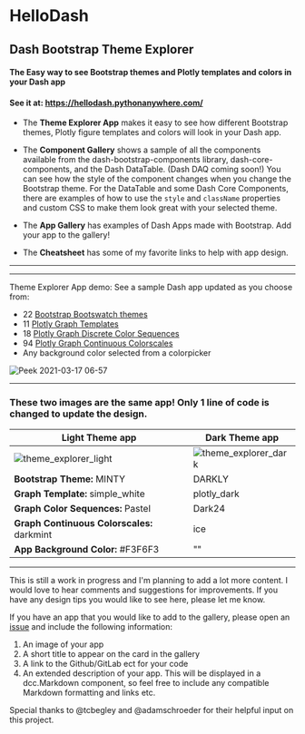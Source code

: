 # HelloDash

## Dash Bootstrap Theme Explorer 
#### The Easy way to see Bootstrap themes and Plotly templates and colors in your Dash app

#### See it at:  https://hellodash.pythonanywhere.com/



 - The __Theme Explorer App__ makes it easy to see how different Bootstrap themes, Plotly figure templates and colors 
will look in your Dash app.  
   
   
 - The __Component Gallery__ shows a sample of all the components available from the dash-bootstrap-components library,
   dash-core-components, and the Dash DataTable. (Dash DAQ coming soon!) You can see how the style of the component changes when you change the
   Bootstrap theme.   For the DataTable and some Dash Core Components, there are examples of how to 
   use the `style` and `className` properties and custom CSS to make them look great with your selected theme.  
   
   
- The __App Gallery__ has examples of Dash Apps made with Bootstrap.  Add your app to the gallery!

  
- The __Cheatsheet__  has some of my favorite links to help with app design.  

---
---



Theme Explorer App demo: See a sample Dash app updated as you choose from:
 - 22 [Bootstrap Bootswatch themes](https://www.bootstrapcdn.com/bootswatch/)
 - 11 [Plotly Graph Templates](https://plotly.com/python/templates/)
 - 18 [Plotly Graph Discrete Color Sequences](https://plotly.com/python/builtin-colorscales/#discrete-color-sequences)
 - 94 [Plotly Graph Continuous Colorscales](https://plotly.com/python/builtin-colorscales/)
 - Any background color selected from a colorpicker



![Peek 2021-03-17 06-57](https://user-images.githubusercontent.com/72614349/111480344-228e7800-86ef-11eb-9ac9-32740c1fab1e.gif)

-----------


### These two images are the same app!  Only 1 line of code is changed to update the design.

|Light Theme app     | Dark Theme app |
| ----------- | ----------- |
| ![theme_explorer_light](https://user-images.githubusercontent.com/72614349/109723319-28bb1b00-7b6b-11eb-8942-20a109b3ed1e.png#thumbnail) | ![theme_explorer_dark](https://user-images.githubusercontent.com/72614349/109723317-28228480-7b6b-11eb-8a50-0ac06ec2bca1.png#thumbnail) |
| __Bootstrap Theme:__ MINTY | DARKLY
| __Graph Template:__ simple_white | plotly_dark|
| __Graph Color Sequences:__ Pastel | Dark24|
| __Graph Continuous Colorscales:__ darkmint | ice|
| __App Background Color:__ #F3F6F3 | ""|

------


This is still a work in progress and I'm planning to add a lot more content.  I would love to hear comments 
and suggestions for improvements.  If you have any design tips you would like to see here, please let me know.


If you have an app that you would like to add to the gallery, please open an [issue](https://github.com/AnnMarieW/HelloDash/issues) and include the following information:

1) An image of your app
2) A short title to appear on the card in the gallery
3) A link to the Github/GitLab ect for your code
4) An extended description of your app.  This will be displayed in a dcc.Markdown component, so feel free to include any
compatible Markdown formatting and links etc.
   

Special thanks to @tcbegley and @adamschroeder for their helpful input on this project.

